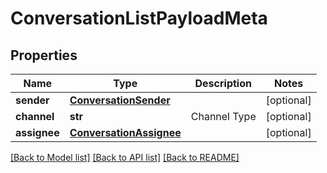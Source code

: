 # ConversationListPayloadMeta

## Properties
Name | Type | Description | Notes
------------ | ------------- | ------------- | -------------
**sender** | [**ConversationSender**](ConversationSender.md) |  | [optional] 
**channel** | **str** | Channel Type | [optional] 
**assignee** | [**ConversationAssignee**](ConversationAssignee.md) |  | [optional] 

[[Back to Model list]](../README.md#documentation-for-models) [[Back to API list]](../README.md#documentation-for-api-endpoints) [[Back to README]](../README.md)


